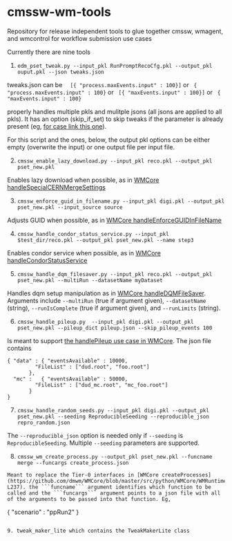 # cmssw-wm-tools
Repository for release independent tools to glue together cmssw, wmagent, and wmcontrol for workflow submission use cases

Currently there are nine tools

1. ```edm_pset_tweak.py --input_pkl RunPromptRecoCfg.pkl --output_pkl ouput.pkl --json tweaks.json```

tweaks.json can be
```  [{ "process.maxEvents.input" : 100}]```
or
``` { "process.maxEvents.input" : 100}```
or
``` [{ "maxEvents.input" : 100}]```
or
``` { "maxEvents.input" : 100}```
 
 properly handles multiple pkls and mulitple jsons (all jsons are applied to all pkls). It has an option (skip_if_set) to skip tweaks if the parameter is already present (eg, [for case link this one](https://github.com/dmwm/WMCore/blob/master/src/python/WMCore/WMRuntime/Scripts/SetupCMSSWPset.py#L59-L68)).  
 
For this script and the ones, below, the output pkl options can be either empty (overwrite the input) or one output file per input file.
 
2. ```cmssw_enable_lazy_download.py --input_pkl reco.pkl --output_pkl pset_new.pkl ```

Enables lazy download when possible, as in [WMCore handleSpecialCERNMergeSettings](https://github.com/dmwm/WMCore/blob/master/src/python/WMCore/WMRuntime/Scripts/SetupCMSSWPset.py#L613-L629)

3. ```cmssw_enforce_guid_in_filename.py --input_pkl digi.pkl --output_pkl pset_new.pkl --input_source source```

Adjusts GUID when possible, as in [WMCore handleEnforceGUIDInFileName](https://github.com/dmwm/WMCore/blob/master/src/python/WMCore/WMRuntime/Scripts/SetupCMSSWPset.py#L644-L684)

4. ```cmssw_handle_condor_status_service.py --input_pkl $test_dir/reco.pkl --output_pkl pset_new.pkl --name step3```

Enables condor service when possible, as in [WMCore handleCondorStatusService](https://github.com/dmwm/WMCore/blob/master/src/python/WMCore/WMRuntime/Scripts/SetupCMSSWPset.py#L631-L642)

5. ```cmssw_handle_dqm_filesaver.py --input_pkl reco.pkl --output_pkl pset_new.pkl --multiRun --datasetName myDataset```

Handles dqm setup manipulation as in [WMCore handleDQMFileSaver](https://github.com/dmwm/WMCore/blob/master/src/python/WMCore/WMRuntime/Scripts/SetupCMSSWPset.py#L532-L562). Arguments include ```--multiRun``` (true if argument given), ```--datasetName``` (string), ```--runIsComplete``` (true if argument given), and ```--runLimits``` (string).

6. ```cmssw_handle_pileup.py  --input_pkl digi.pkl --output_pkl pset_new.pkl --pileup_dict pileup.json --skip_pileup_events 100```

Is meant to support [the handlePileup use case in WMCore](https://github.com/dmwm/WMCore/blob/master/src/python/WMCore/WMRuntime/Scripts/SetupCMSSWPset.py#L376-L493). The json file contains 
```
{ "data" : { "eventsAvailable" : 10000,
	     "FileList" : ["dud.root", "foo.root"]
	   },
  "mc" :   { "eventsAvailable" : 50000,
	     "FileList" : ["dud_mc.root", "mc_foo.root"]
	   }
}
```

7. ```cmssw_handle_random_seeds.py --input_pkl digi.pkl --output_pkl pset_new.pkl --seeding ReproducibleSeeding --reproducible_json repro_random.json```

The ```--reproducible_json``` option is needed only if ```--seeding``` is ```ReproducibleSeeding```. Multiple ```--seeding``` parameters are supported.

8. ```cmssw_wm_create_process.py --output_pkl pset_new.pkl --funcname merge --funcargs create_process.json```

```
Meant to replace the Tier-0 interfaces in [WMCore createProcesses](https://github.com/dmwm/WMCore/blob/master/src/python/WMCore/WMRuntime/Scripts/SetupCMSSWPset.py#L192-L237). the ```funcname``` argument identifies which function to be called and the ```funcargs``` argument points to a json file with all of the arguments to be passed into that function. Eg,
```
{
 "scenario" : "ppRun2"
}
```

9. tweak_maker_lite which contains the TweakMakerLite class
